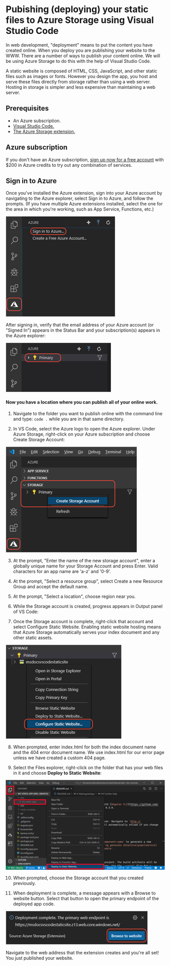# Pubishing (deploying) your static files to Azure Storage using Visual Studio Code

In web development, "deployment" means to put the content you have created online. When you deploy you are publishing your website to the WWW. There are a number of ways to publish your content online. We will be using Azure Storage to do this with the help of Visual Studio Code.

A static website is composed of HTML, CSS, JavaScript, and other static files such as images or fonts. However you design the app, you host and serve these files directly from storage rather than using a web server. Hosting in storage is simpler and less expensive than maintaining a web server.

## Prerequisites

* An Azure subscription.
* [Visual Studio Code.](https://code.visualstudio.com/)
* [The Azure Storage extension.](https://marketplace.visualstudio.com/items?itemName=ms-azuretools.vscode-azurestorage)


## Azure subscription
If you don't have an Azure subscription, [sign up now for a free account](https://azure.microsoft.com/en-us/free/) with $200 in Azure credits to try out any combination of services.

## Sign in to Azure
Once you've installed the Azure extension, sign into your Azure account by navigating to the Azure explorer, select Sign in to Azure, and follow the prompts. (If you have multiple Azure extensions installed, select the one for the area in which you're working, such as App Service, Functions, etc.)

![Azure Sign-In](../images/azure-sign-in.png)

After signing in, verify that the email address of your Azure account (or "Signed In") appears in the Status Bar and your subscription(s) appears in the Azure explorer:

![Azure Sign-In 2](../images/azure-subscription-view.png)

#### Now you have a location where you can publish all of your online work.

1. Navigate to the folder you want to publish online with the command line and type:
`code .` while you are in that same directory.

2. In VS Code, select the Azure logo to open the Azure explorer. Under Azure Storage, right-click on your Azure subscription and choose Create Storage Account:

![Create Storage Account Image](../images/create-storage-account.png)

3. At the prompt, "Enter the name of the new storage account", enter a globally unique name for your Storage Account and press Enter. Valid characters for an app name are 'a-z' and '0-9'.

4. At the prompt, "Select a resource group", select Create a new Resource Group and accept the default name.

5. At the prompt, "Select a location", choose region near you.

6. While the Storage account is created, progress appears in Output panel of VS Code:

7. Once the Storage account is complete, right-click that account and select Configure Static Website. Enabling static website hosting means that Azure Storage automatically serves your index document and any other static assets.

![configure static page](../images/configure-static-website.png)

8. When prompted, enter index.html for both the index document name and the 404 error document name. We use index.html for our error page unless we have created a custom 404 page.

9. Select the Files explorer, right-click on the folder that has your web files in it and choose **Deploy to Static Website**:

![Deploy Static Image](../images/deploy-build-angular.png)

10. When prompted, choose the Storage account that you created previously.

11. When deployment is complete, a message appears with a Browse to website button. Select that button to open the primary endpoint of the deployed app code.

![Endpoint Image](../images/deployment-complete.png)

Navigate to the web address that the extension creates and you're all set! You just published your website.


